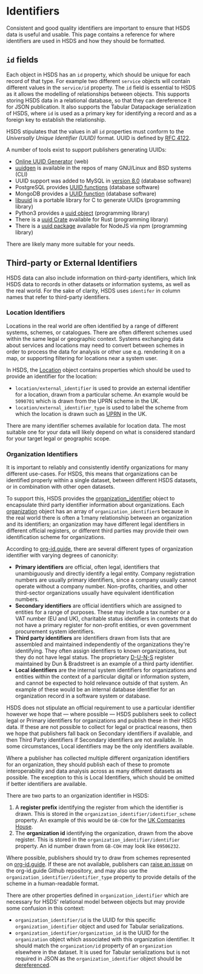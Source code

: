 Identifiers
===========

Consistent and good quality identifiers are important to ensure that HSDS data is useful and usable. This page contains a reference for where identifiers are used in HSDS and how they should be formatted.

## `id` fields

Each object in HSDS has an `id` property, which should be unique for each record of that type. For example two different `service` objects will contain different values in the `service/id` property. The `id` field is essential to HSDS as it allows the modelling of relationships between objects. This supports storing HSDS data in a relational database, so that they can dereference it for JSON publication. It also supports the Tabular Datapackage serialization of HSDS, where `id` is used as a primary key for identifying a record and as a foreign key to establish the relationship.

HSDS stipulates that the values in all `id` properties must conform to the *Universally Unique Identifier (UUID)* format. UUID is defined by [RFC 4122](https://datatracker.ietf.org/doc/html/rfc4122).

A number of tools exist to support publishers generating UUIDs:

* [Online UUID Generator](https://www.uuidgenerator.net/) (web)
* [uuidgen](https://www.man7.org/linux/man-pages/man1/uuidgen.1.html) is available in the repos of many GNU/Linux and BSD systems (CLI)
* UUID support was added to MySQL in [version 8.0](https://dev.mysql.com/blog-archive/mysql-8-0-uuid-support/) (database software)
* PostgreSQL provides [UUID functions](https://www.postgresql.org/docs/current/functions-uuid.html) (database software)
* MongoDB provides a [UUID function](https://www.mongodb.com/docs/manual/reference/method/UUID/) (database software)
* [libuuid](https://sourceforge.net/projects/libuuid/files/) is a portable library for C to generate UUIDs (programming library)
* Python3 provides a [uuid object](https://docs.python.org/3/library/uuid.html) (programming library)
* There is a [uuid Crate](https://docs.rs/uuid/latest/uuid/#) available for Rust (programming library)
* There is a [uuid package](https://www.npmjs.com/package/uuid) available for NodeJS via npm (programming library)

There are likely many more suitable for your needs.

## Third-party or External Identifiers
HSDS data can also include information on third-party identifiers, which link HSDS data to records in other datasets or information systems, as well as the real world. For the sake of clarity, HSDS uses `identifer` in column names that refer to third-party identifiers.

### Location Identifiers

Locations in the real world are often identified by a range of different systems, schemes, or catalogues. There are often different schemes used within the same legal or geographic context. Systems exchanging data about services and locations may need to convert between schemes in order to process the data for analysis or other use e.g. rendering it on a map, or supporting filtering for locations near a system user.

In HSDS, the [Location](schema_reference.md#location) object contains properties which should be used to provide an identifier for the location:

* `location/external_identifier` is used to provide an external identifier for a location, drawn from a particular scheme. An example would be `5090701` which is drawn from the UPRN scheme in the UK.
* `location/external_identifier_type` is used to label the scheme from which the location is drawn such as [UPRN](https://www.gov.uk/government/publications/open-standards-for-government/identifying-property-and-street-information) in the UK.

There are many identifier schemes available for location data. The most suitable one for your data will likely depend on what is considered standard for your target legal or geographic scope.

### Organization Identifiers

It is important to reliably and consistently identify organizations for many different use-cases. For HSDS, this means that organizations can be identified properly within a single dataset, between different HSDS datasets, or in combination with other open datasets.

To support this, HSDS provides the [organization_identifier](schema_reference.md#organization_identifier) object to encapsulate third party identifier information about organizations. Each [organization](schema_reference.md#organization) object has an array of `organization_identifier`s because in the real world there is often a 1:many relationship between an organization and its identifiers; an organization may have different legal identifiers in different official registers, or different third parties may provide their own identification scheme for organizations.

According to [org-id.guide](http://docs.org-id.guide/en/latest/terminology/), there are several different types of organization identifier with varying degrees of canonicity:

* **Primary identifiers** are official, often legal, identifiers that unambiguously and directly identify a legal entity. Company registration numbers are usually primary identifiers, since a company usually cannot operate without a company number. Non-profits, charities, and other third-sector organizations usually have equivalent identification numbers.
* **Secondary identifiers** are official identifiers which are assigned to entities for a range of purposes. These may include a tax number or a VAT number (EU and UK), charitable status identifiers in contexts that do not have a primary register for non-profit entities, or even government procurement system identifiers.
* **Third party identifiers** are identifiers drawn from lists that are assembled and maintained independently of the organizations they're identifying. They often assign identifiers to known organizations, but they do not have legal status. The proprietary [D-U-N-S](https://en.wikipedia.org/wiki/Data_Universal_Numbering_System) register maintained by Dun & Bradstreet is an example of a third party identifier.
* **Local identifiers** are the internal system identifiers for organizations and entities within the context of a particular digital or information system, and cannot be expected to hold relevance outside of that system. An example of these would be an internal database identifier for an organization record in a software system or database.

HSDS does not stipulate an official requirement to use a particular identifier however we hope that &mdash; where possible &mdash; HSDS publishers seek to collect legal or Primary identifiers for organizations and publish these in their HSDS data. If these are not possible to collect for legal or practical reasons, then we hope that publishers fall back on Secondary identifiers if available, and then Third Party identifiers if Secondary identifiers are not available. In some circumstances, Local identifiers may be the only identifiers available.

Where a publisher has collected multiple different organization identifiers for an organization, they should publish each of these to promote interoperability and data analysis across as many different datasets as possible. The exception to this is Local Identifiers, which should be omitted if better identifiers are available.

There are two parts to an organization identifier in HSDS:

1. A **register prefix** identifying the register from which the identifier is drawn. This is stored in the `organization_identifier/identifier_scheme` property. An example of this would be `GB-COH` for the [UK Companies House](http://org-id.guide/list/GB-COH).
2. The **organization id** identifying the organization, drawn from the above register. This is stored in the `organization_identifier/identifier` property. An id number drawn from `GB-COH` may look like `09506232`.

Where possible, publishers should try to draw from schemes represented on [org-id.guide](https://org-id.guide). If these are not available, publishers can [raise an issue](https://github.com/org-id/register/issues) on the org-id.guide Github repository, and may also use the `organization_identifier/identifier_type` property to provide details of the scheme in a human-readable format.

There are other properties defined in `organization_identifier` which are necessary for HSDS' relational model between objects but may provide some confusion in this context:

* `organization_identifier/id` is the UUID for this specific `organization_identifier` object and used for Tabular serializations.
* `organization_identifier/organization_id` is the UUID for the `organization` object which associated with this organization identifier. It should match the `organization/id` property of an `organization` elsewhere in the dataset. It is used for Tabular serializations but is not required in JSON as the `organization_identifier` object should be [dereferenced](serialization.md#dereferencing).
